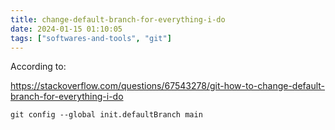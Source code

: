 ```yaml
---
title: change-default-branch-for-everything-i-do
date: 2024-01-15 01:10:05
tags: ["softwares-and-tools", "git"]
---
```

According to:

https://stackoverflow.com/questions/67543278/git-how-to-change-default-branch-for-everything-i-do

```
git config --global init.defaultBranch main
```

